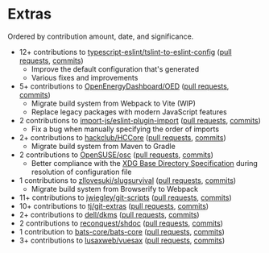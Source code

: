 # Extras

Ordered by contribution amount, date, and significance.

- 12+ contributions to [typescript-eslint/tslint-to-eslint-config](https://github.com/typescript-eslint/tslint-to-eslint-config) ([pull requests](https://github.com/typescript-eslint/tslint-to-eslint-config/pulls?q=author%3Ahyperupcall+is%3Apr+is%3Amerged+sort%3Aupdated-desc), [commits](https://github.com/typescript-eslint/tslint-to-eslint-config/commits?author=hyperupcall))
  - Improve the default configuration that's generated
  - Various fixes and improvements
- 5+ contributions to [OpenEnergyDashboard/OED](https://github.com/OpenEnergyDashboard/OED) ([pull requests](https://github.com/OpenEnergyDashboard/OED/pulls?q=author%3Ahyperupcall+is%3Apr+is%3Amerged+sort%3Aupdated-desc), [commits](https://github.com/OpenEnergyDashboard/OED/commits?author=hyperupcall))
  - Migrate build system from Webpack to Vite (WIP)
  - Replace legacy packages with modern JavaScript features
- 2 contributions to [import-js/eslint-plugin-import](https://github.com/import-js/eslint-plugin-import) ([pull requests](https://github.com/import-js/eslint-plugin-import/pulls?q=author%3Ahyperupcall+is%3Apr+is%3Amerged+sort%3Aupdated-desc), [commits](https://github.com/import-js/eslint-plugin-import/commits?author=hyperupcall))
  - Fix a bug when manually specifying the order of imports
- 2+ contributions to [hackclub/HCCore](https://github.com/hackclub/HCCore) ([pull requests](https://github.com/hackclub/HCCore/pulls?q=author%3Ahyperupcall+is%3Apr+is%3Amerged+sort%3Aupdated-desc), [commits](https://github.com/hackclub/HCCore/commits?author=hyperupcall))
  - Migrate build system from Maven to Gradle
- 2 contributions to [OpenSUSE/osc](https://github.com/openSUSE/osc) ([pull requests](https://github.com/openSUSE/osc/pulls?q=author%3Ahyperupcall+is%3Apr+is%3Amerged+sort%3Aupdated-desc), [commits](https://github.com/openSUSE/osc/commits?author=hyperupcall))
  - Better compliance with the [XDG Base Directory Specification](https://specifications.freedesktop.org/basedir-spec/basedir-spec-latest.html) during resolution of configuration file
- 1 contributions to [zllovesuki/slugsurvival](https://github.com/zllovesuki/slugsurvival) ([pull requests](https://github.com/zllovesuki/slugsurvival/pulls?q=author%3Ahyperupcall+is%3Apr+is%3Amerged+sort%3Aupdated-desc), [commits](https://github.com/zllovesuki/slugsurvival/commits?author=hyperupcall))
  - Migrate build system from Browserify to Webpack
- 11+ contributions to [jwiegley/git-scripts](https://github.com/jwiegley/git-scripts) ([pull requests](https://github.com/jwiegley/git-scripts/pulls?q=author%3Ahyperupcall+is%3Apr+is%3Amerged+sort%3Aupdated-desc), [commits](https://github.com/jwiegley/git-scripts/commits?author=hyperupcall))
- 10+ contributions to [tj/git-extras](https://github.com/tj/git-extras) ([pull requests](https://github.com/tj/git-extras/pulls?q=author%3Ahyperupcall+is%3Apr+is%3Amerged+sort%3Aupdated-desc), [commits](https://github.com/tj/git-extras/commits?author=hyperupcall))
- 2+ contributions to [dell/dkms](https://github.com/dell/dkms) ([pull requests](https://github.com/dell/dkms/pulls?q=author%3Ahyperupcall+is%3Apr+is%3Amerged+sort%3Aupdated-desc), [commits](https://github.com/dell/dkms/commits?author=hyperupcall))
- 2 contributions to [reconquest/shdoc](https://github.com/reconquest/shdoc) ([pull requests](https://github.com/reconquest/shdoc/pulls?q=author%3Ahyperupcall+is%3Apr+is%3Amerged+sort%3Aupdated-desc), [commits](https://github.com/reconquest/shdoc/commits?author=hyperupcall))
- 1 contribution to [bats-core/bats-core](https://github.com/bats-core/bats-core) ([pull requests](https://github.com/bats-core/bats-core/pulls?q=author%3Ahyperupcall+is%3Apr+is%3Amerged+sort%3Aupdated-desc), [commits](https://github.com/bats-core/bats-core/commits?author=hyperupcall))
- 3+ contributions to [lusaxweb/vuesax](https://github.com/lusaxweb/vuesax) ([pull requests](https://github.com/lusaxweb/vuesax/pulls?q=is%3Apr+sort%3Aupdated-desc+author%3Ahyperupcall+is%3Aclosed), [commits](https://github.com/lusaxweb/vuesax/commits?author=hyperupcall))
